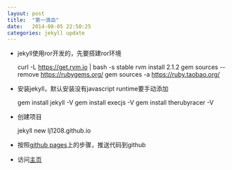 ```yaml
---
layout: post
title:  "第一滴血"
date:   2014-08-05 22:50:25
categories: jekyll update
---
```


* jekyll使用ror开发的，先要搭建ror环境

    curl -L https://get.rvm.io | bash -s stable
    rvm install 2.1.2
    gem sources --remove https://rubygems.org/
    gem sources -a https://ruby.taobao.org/


* 安装jekyll，默认安装没有javascript runtime要手动添加

    gem install jekyll -V
    gem install execjs -V
    gem install therubyracer -V

* 创建项目

    jekyll new lj1208.github.io


* 按照[github pages](https://pages.github.com/)上的步骤，推送代码到github
* 访问[主页](http://lj1208.github.io)
